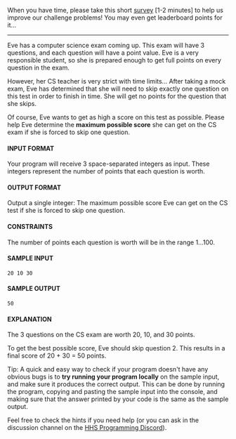 When you have time, please take this short <a href="https://forms.gle/DR8SqbXeG1NbLEbU6" target="_blank">survey</a> [1-2 minutes] to help us improve our challenge problems! You may even get leaderboard points for it...

<hr>

Eve has a computer science exam coming up. This exam will have $3$ questions, and each question will have a point value. Eve is a very responsible student, so she is prepared enough to get full points on every question in the exam.

However, her CS teacher is very strict with time limits... After taking a mock exam, Eve has determined that she will need to skip exactly one question on this test in order to finish in time. She will get no points for the question that she skips.

Of course, Eve wants to get as high a score on this test as possible. Please help Eve determine the **maximum possible score** she can get on the CS exam if she is forced to skip one question.

#### INPUT FORMAT

Your program will receive $3$ space-separated integers as input. These integers represent the number of points that each question is worth.

#### OUTPUT FORMAT

Output a single integer: The maximum possible score Eve can get on the CS test if she is forced to skip one question.

#### CONSTRAINTS

The number of points each question is worth will be in the range $1...100$.

#### SAMPLE INPUT
```text
20 10 30
```

#### SAMPLE OUTPUT
```text
50
```

#### EXPLANATION

The 3 questions on the CS exam are worth $20$, $10$, and $30$ points.

To get the best possible score, Eve should skip question $2$. This results in a final score of $20$ + $30$ = $50$ points.

Tip: A quick and easy way to check if your program doesn't have any obvious bugs is to **try running your program locally** on the sample input, and make sure it produces the correct output. This can be done by running the program, copying and pasting the sample input into the console, and making sure that the answer printed by your code is the same as the sample output.

Feel free to check the hints if you need help (or you can ask in the discussion channel on the <a href="https://discord.gg/82Ef6eA" target="_blank">HHS Programming Discord</a>).